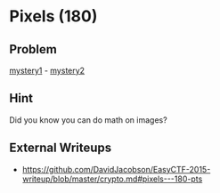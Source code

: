 # Pixels (180)

## Problem

[mystery1](files/mystery1.png) - [mystery2](files/mystery2.png)

## Hint

Did you know you can do math on images?

## External Writeups

* https://github.com/DavidJacobson/EasyCTF-2015-writeup/blob/master/crypto.md#pixels---180-pts
